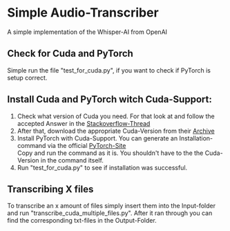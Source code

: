 # Simple Audio-Transcriber
 A simple implementation of the Whisper-AI from OpenAI

## Check for Cuda and PyTorch 
Simple run the file "test_for_cuda.py", if you want to check if PyTorch is setup correct.


## Install Cuda and PyTorch witch Cuda-Support:
1. Check what version of Cuda you need. For that look at and follow the accepted Answer in the [Stackoverflow-Thread](https://stackoverflow.com/questions/60987997/why-torch-cuda-is-available-returns-false-even-after-installing-pytorch-with)
2. After that, download the appropriate Cuda-Version from their [Archive](https://developer.nvidia.com/cuda-toolkit-archive)
3. Install PyTorch with Cuda-Support. You can generate an Installation-command via the official [PyTorch-Site](https://pytorch.org/get-started/locally/)  
Copy and run the command as it is. You shouldn't have to the the Cuda-Version in the command itself.
4. Run "test_for_cuda.py" to see if installation was successful.

## Transcribing X files
To transcribe an x amount of files simply insert them into the Input-folder and run "transcribe_cuda_multiple_files.py". After it ran through you can find the corresponding txt-files in the Output-Folder.
